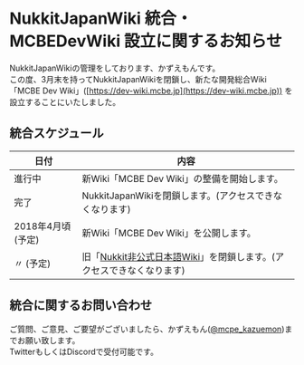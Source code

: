 # NukkitJapanWiki 統合・MCBEDevWiki 設立に関するお知らせ

NukkitJapanWikiの管理をしております、かずえもんです。  
この度、3月末を持ってNukkitJapanWikiを閉鎖し、新たな開発総合Wiki「MCBE Dev Wiki」([https://dev-wiki.mcbe.jp](https://dev-wiki.mcbe.jp)) を設立することにいたしました。  

## 統合スケジュール

| 日付 | 内容 |
| --- | --- |
| 進行中 | 新Wiki「MCBE Dev Wiki」の整備を開始します。 |
| 完了 | NukkitJapanWikiを閉鎖します。(アクセスできなくなります)  |
| 2018年4月頃 (予定) | 新Wiki「MCBE Dev Wiki」を公開します。 |
| 〃 (予定) | 旧「[Nukkit非公式日本語Wiki](http://nukkit.memo.wiki/)」を閉鎖します。(アクセスできなくなります)  |

## 統合に関するお問い合わせ

ご質問、ご意見、ご要望がございましたら、かずえもん([@mcpe_kazuemon](https://twitter.com/mcpe_kazuemon))までお願い致します。  
TwitterもしくはDiscordで受付可能です。

